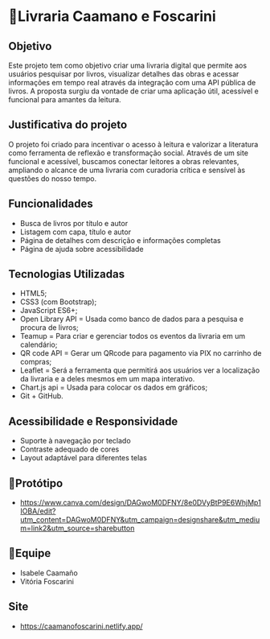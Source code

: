 # 📖Livraria Caamano e Foscarini

## Objetivo
Este projeto tem como objetivo criar uma livraria digital que permite aos usuários pesquisar por livros, visualizar detalhes das obras e acessar informações em tempo real através da integração com uma API pública de livros. A proposta surgiu da vontade de criar uma aplicação útil, acessível e funcional para amantes da leitura.

## Justificativa do projeto
O projeto foi criado para incentivar o acesso à leitura e valorizar a literatura como ferramenta de reflexão e transformação social. Através de um site funcional e acessível, buscamos conectar leitores a obras relevantes, ampliando o alcance de uma livraria com curadoria crítica e sensível às questões do nosso tempo.

## Funcionalidades
- Busca de livros por título e autor
- Listagem com capa, título e autor
- Página de detalhes com descrição e informações completas
- Página de ajuda sobre acessibilidade

## Tecnologias Utilizadas
- HTML5;
- CSS3 (com Bootstrap);
- JavaScript ES6+;
- Open Library API = Usada como banco de dados para a pesquisa e procura de livros;
- Teamup = Para criar e gerenciar todos os eventos da livraria em um calendário;
- QR code API = Gerar um QRcode para pagamento via PIX no carrinho de compras;
- Leaflet = Será a ferramenta que permitirá aos usuários ver a localização da livraria e a deles mesmos em um mapa interativo.
- Chart.js api = Usada para colocar os dados em gráficos;
- Git + GitHub.

## Acessibilidade e Responsividade
- Suporte à navegação por teclado
- Contraste adequado de cores
- Layout adaptável para diferentes telas

## 📎Protótipo
- https://www.canva.com/design/DAGwoM0DFNY/8e0DVyBtP9E6WhjMp1IOBA/edit?utm_content=DAGwoM0DFNY&utm_campaign=designshare&utm_medium=link2&utm_source=sharebutton

## 👥Equipe
- Isabele Caamaño
- Vitória Foscarini

## Site
- https://caamanofoscarini.netlify.app/
